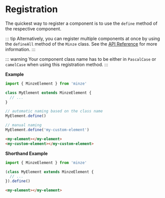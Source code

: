 # Registration

The quickest way to register a component is to use the `define` method of the respective component.

::: tip
Alternatively, you can register multiple components at once by using the `defineAll` method of the `Minze` class. See the [API Reference](/api/#defineall) for more information.
:::

::: warning
Your component class name has to be either in `PascalCase` or `camelCase` when using this registration method.
:::

**Example**

```js
import { MinzeElement } from 'minze'

class MyElement extends MinzeElement {
  // ...
}

// automatic naming based on the class name
MyElement.define()

// manual naming
MyElement.define('my-custom-element')
```

<!-- prettier-ignore-start -->
```html
<my-element></my-element>
<my-custom-element></my-custom-element>
```
<!-- prettier-ignore-end -->

**Shorthand Example**

<!-- prettier-ignore-start -->
```js
import { MinzeElement } from 'minze'

(class MyElement extends MinzeElement {
  // ...
}).define()
```

```html
<my-element></my-element>
```
<!-- prettier-ignore-end -->

